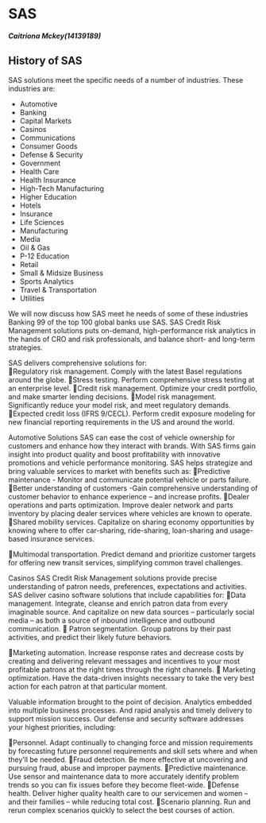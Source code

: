SAS
============
***Caitriona Mckey(14139189)***
## History of SAS
SAS solutions meet the specific needs of a number of industries. These industries are: 
*  Automotive
*  Banking
*  Capital Markets
*  Casinos
*  Communications
*  Consumer Goods
*  Defense & Security
*  Government
*  Health Care
*  Health Insurance
*  High-Tech Manufacturing
*  Higher Education
*  Hotels
*  Insurance
*  Life Sciences
*  Manufacturing
*  Media
*  Oil & Gas
*  P-12 Education
*  Retail
*  Small & Midsize Business
*  Sports Analytics
*  Travel & Transportation
*  Utilities

We will now discuss how SAS meet he needs of some of these industries
Banking
99 of the top 100 global banks use SAS.
 SAS Credit Risk Management solutions  puts on-demand, high-performance risk analytics in the hands of CRO and risk professionals, and balance short- and long-term strategies.

SAS delivers comprehensive solutions for:  
Regulatory risk management. Comply with the latest Basel regulations around the globe.
Stress testing. Perform comprehensive stress testing at an enterprise level.
Credit risk management. Optimize your credit portfolio, and make smarter lending decisions.
Model risk management. Significantly reduce your model risk, and meet regulatory demands.
Expected credit loss (IFRS 9/CECL). Perform credit exposure modeling for new financial reporting requirements in the US and around the world.

Automotive Solutions
SAS can ease the cost of vehicle ownership for customers and enhance how they interact with brands. With SAS firms gain insight into product quality and boost profitability with innovative promotions and vehicle performance monitoring. SAS helps strategize and bring valuable services to market with benefits such as: 
Predictive maintenance - Monitor and communicate potential vehicle or parts failure.
Better understanding of customers -Gain comprehensive understanding of customer behavior to enhance  experience – and increase profits.
Dealer operations and parts optimization. Improve dealer network and parts inventory by placing dealer services where vehicles are known to operate.
Shared mobility services. Capitalize on sharing economy opportunities by knowing where to offer car-sharing, ride-sharing, loan-sharing and usage-based insurance services.

Multimodal transportation. Predict demand and prioritize customer targets for offering new transit services, simplifying common travel challenges.

Casinos
 SAS Credit Risk Management solutions provide precise understanding of patron needs, preferences, expectations and activities. SAS deliver casino software solutions that include capabilities for:
Data management. Integrate, cleanse and enrich patron data from every imaginable source. And capitalize on new data sources – particularly social media – as both a source of inbound intelligence and outbound communication.

Patron segmentation. Group patrons by their past activities, and predict their likely future behaviors.

Marketing automation. Increase response rates and decrease costs by creating and delivering relevant messages and incentives to your most profitable patrons at the right times through the right channels.

Marketing optimization. Have the data-driven insights necessary to take the very best action for each patron at that particular moment.


Valuable information brought to the point of decision. Analytics embedded into multiple business processes. And rapid analysis and timely delivery to support mission success. Our defense and security software addresses your highest priorities, including:

Personnel. Adapt continually to changing force and mission requirements by forecasting future personnel requirements and skill sets where and when they’ll be needed.
Fraud detection. Be more effective at uncovering and pursuing fraud, abuse and improper payments.
Predictive maintenance. Use sensor and maintenance data to more accurately identify problem trends so you can fix issues before they become fleet-wide.
Defense health. Deliver higher quality health care to our servicemen and women – and their families – while reducing total cost.
Scenario planning. Run and rerun complex scenarios quickly to select the best courses of action.
